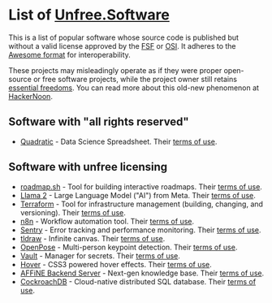 # List of [Unfree.Software](https://unfree.software)
This is a list of popular software whose source code is published but without a valid license approved by the [FSF](https://www.gnu.org/licenses/license-list.html) or [OSI](https://opensource.org/licenses). It adheres to the [Awesome format](https://github.com/sindresorhus/awesome/blob/main/pull_request_template.md) for interoperability.

These projects may misleadingly operate as if they were proper open-source or free software projects, while the project owner still retains [essential freedoms](https://en.wikipedia.org/wiki/The_Free_Software_Definition). You can read more about this old-new phenomenon at [HackerNoon](https://hackernoon.com/open-source-is-everywhere-but-so-is-fake-open-source-jh8a33fi).

## Software with "all rights reserved"
 - [Quadratic](https://github.com/quadratichq/quadratic) - Data Science Spreadsheet. Their [terms of use](https://github.com/quadratichq/quadratic/blob/main/LICENSE).

## Software with unfree licensing
 - [roadmap.sh](https://github.com/kamranahmedse/developer-roadmap) - Tool for building interactive roadmaps. Their [terms of use](https://github.com/kamranahmedse/developer-roadmap/blob/master/license).
 - [Llama 2](https://github.com/meta-llama/llama) - Large Language Model ("AI") from Meta. Their [terms of use](https://github.com/meta-llama/llama/blob/main/LICENSE).
 - [Terraform](https://github.com/hashicorp/terraform) - Tool for infrastructure management (building, changing, and versioning). Their [terms of use](https://github.com/hashicorp/terraform/blob/main/LICENSE).
 - [n8n](https://github.com/n8n-io/n8n) - Workflow automation tool. Their [terms of use](https://github.com/n8n-io/n8n/blob/master/LICENSE.md).
 - [Sentry](https://github.com/getsentry/sentry) - Error tracking and performance monitoring. Their [terms of use](https://github.com/getsentry/sentry/blob/master/LICENSE.md).
 - [tldraw](https://github.com/tldraw/tldraw) - Infinite canvas. Their [terms of use](https://github.com/tldraw/tldraw/blob/main/LICENSE.md).
 - [OpenPose](https://github.com/CMU-Perceptual-Computing-Lab/openpose) - Multi-person keypoint detection. Their [terms of use](https://github.com/CMU-Perceptual-Computing-Lab/openpose/blob/master/LICENSE).
 - [Vault](https://github.com/hashicorp/vault) - Manager for secrets. Their [terms of use](https://github.com/hashicorp/vault/blob/main/LICENSE).
 - [Hover](https://github.com/IanLunn/Hover) - CSS3 powered hover effects. Their [terms of use](https://github.com/IanLunn/Hover/blob/master/license.txt).
 - [AFFiNE Backend Server](https://github.com/toeverything/AFFiNE/) - Next-gen knowledge base. Their [terms of use](https://github.com/toeverything/AFFiNE/blob/canary/packages/backend/server/LICENSE).
 - [CockroachDB](https://github.com/cockroachdb/cockroach/) - Cloud-native distributed SQL database. Their [terms of use](https://github.com/cockroachdb/cockroach/blob/master/LICENSE).
